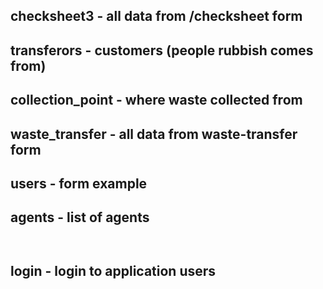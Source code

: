## checksheet3 - all data from /checksheet form
## transferors - customers (people rubbish comes from)
## collection_point - where waste collected from
## waste_transfer - all data from waste-transfer form
## users - form example


## agents - list of agents

```mysql


```


## login - login to application users


